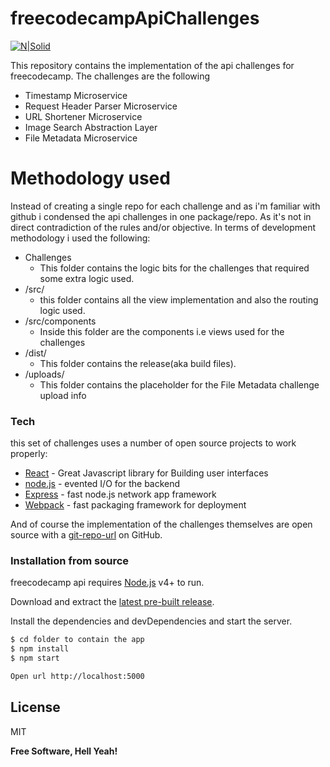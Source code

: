 # freecodecampApiChallenges

[![N|Solid](https://cldup.com/dTxpPi9lDf.thumb.png)](https://nodesource.com/products/nsolid)

This repository contains the implementation of the api challenges for freecodecamp.
The challenges are the following
  - Timestamp Microservice
  - Request Header Parser Microservice
  - URL Shortener Microservice
  - Image Search Abstraction Layer
  - File Metadata Microservice

# Methodology used
Instead of creating a single repo for each challenge and as i'm familiar with github i condensed the api challenges in one package/repo.
As it's not in direct contradiction of the rules and/or objective.
In terms of development methodology i used the following:
  - Challenges
    - This folder contains the logic bits for the challenges that required some extra logic used.
  - /src/
    - this folder contains all the view implementation and also the routing logic used. 
  - /src/components
    - Inside this folder are the components i.e views used for the challenges
  - /dist/
    - This folder contains the release(aka build files).
  - /uploads/
    - This folder contains the placeholder for the File Metadata challenge upload info



### Tech

this set of challenges uses a number of open source projects to work properly:
* [React] - Great Javascript library for Building user interfaces
* [node.js] - evented I/O for the backend
* [Express] - fast node.js network app framework 
* [Webpack] - fast packaging framework for deployment


And of course the implementation of the challenges themselves are open source with a [git-repo-url]
 on GitHub.

### Installation from source

freecodecamp api  requires [Node.js](https://nodejs.org/) v4+ to run.

Download and extract the [latest pre-built release](https://github.com/jonniebigodes/freecodecampApiChallenges/releases).

Install the dependencies and devDependencies and start the server.

```sh
$ cd folder to contain the app
$ npm install 
$ npm start

Open url http://localhost:5000
```


License
----

MIT


**Free Software, Hell Yeah!**

[//]: # (These are reference links used in the body of this note and get stripped out when the markdown processor does its job. There is no need to format nicely because it shouldn't be seen. Thanks SO - http://stackoverflow.com/questions/4823468/store-comments-in-markdown-syntax)


   
   [git-repo-url]: <https://github.com/jonniebigodes/freecodecampApiChallenges.git>
   [node.js]: <http://nodejs.org>
   [express]: <http://expressjs.com>
   [React]: <https://facebook.github.io/react/>
   [Webpack]: <https://webpack.github.io/>
   
   [PlGh]:  <https://github.com/jonniebigodes/freecodecampApiChallenges/tree/master/plugins/github/readme.md>
   
